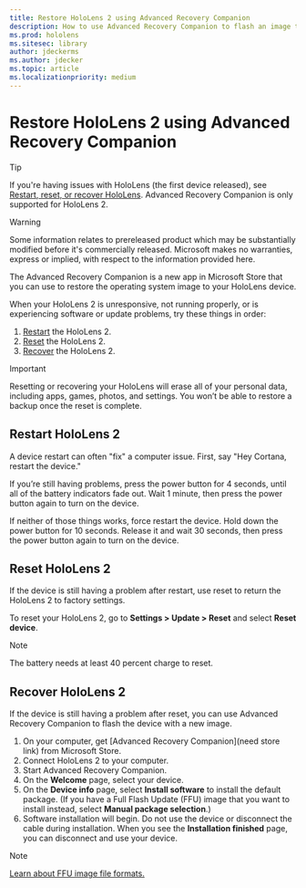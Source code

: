 ```yaml
---
title: Restore HoloLens 2 using Advanced Recovery Companion 
description: How to use Advanced Recovery Companion to flash an image to HoloLens 2.
ms.prod: hololens
ms.sitesec: library
author: jdeckerms
ms.author: jdecker
ms.topic: article
ms.localizationpriority: medium
---
```


# Restore HoloLens 2 using Advanced Recovery Companion

>[!TIP]
>If you're having issues with HoloLens (the first device released), see [Restart, reset, or recover HoloLens](https://support.microsoft.com/help/13452/hololens-restart-reset-or-recover-hololens). Advanced Recovery Companion is only supported for HoloLens 2.

>[!WARNING]
>Some information relates to prereleased product which may be substantially modified before it's commercially released. Microsoft makes no warranties, express or implied, with respect to the information provided here.

The Advanced Recovery Companion is a new app in Microsoft Store that you can use to restore the operating system image to your HoloLens device.

When your HoloLens 2 is unresponsive, not running properly, or is experiencing software or update problems, try these things in order:

1. [Restart](#restart-hololens-2) the HoloLens 2.
2. [Reset](#reset-hololens-2) the HoloLens 2.
3. [Recover](#recover-hololens-2) the HoloLens 2.

>[!IMPORTANT]
>Resetting or recovering your HoloLens will erase all of your personal data, including apps, games, photos, and settings. You won’t be able to restore a backup once the reset is complete.

## Restart HoloLens 2

A device restart can often "fix" a computer issue. First, say "Hey Cortana, restart the device."

If you’re still having problems, press the power button for 4 seconds, until all of the battery indicators fade out. Wait 1 minute, then press the power button again to turn on the device.

If neither of those things works, force restart the device. Hold down the power button for 10 seconds. Release it and wait 30 seconds, then press the power button again to turn on the device.

## Reset HoloLens 2

If the device is still having a problem after restart, use reset to return the HoloLens 2 to factory settings.

To reset your HoloLens 2, go to **Settings > Update > Reset** and select **Reset device**. 

>[!NOTE]
>The battery needs at least 40 percent charge to reset.

## Recover HoloLens 2

If the device is still having a problem after reset, you can use Advanced Recovery Companion to flash the device with a new image.

1. On your computer, get [Advanced Recovery Companion](need store link) from Microsoft Store.
2. Connect HoloLens 2 to your computer.
3. Start Advanced Recovery Companion.
4. On the **Welcome** page, select your device.
5. On the **Device info** page, select **Install software** to install the default package. (If you have a Full Flash Update (FFU) image that you want to install instead, select **Manual package selection**.)
6. Software installation will begin. Do not use the device or disconnect the cable during installation. When you see the **Installation finished** page, you can disconnect and use your device.

>[!NOTE]
>[Learn about FFU image file formats.](https://docs.microsoft.com/windows-hardware/manufacture/desktop/wim-vs-ffu-image-file-formats)